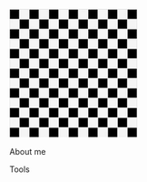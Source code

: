 [![Header](assets/images.png)](https://my.sky.pro/student-cabinet/stream/1701/employment)

About me

Tools